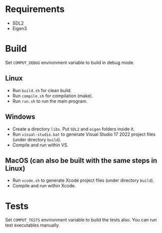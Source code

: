 # Requirements
- SDL2
- Eigen3

# Build
Set `COMPUT_DEBUG` environment variable to build in debug mode.

## Linux
- Run `build.sh` for clean build.
- Run `compile.sh` for compilation (make).
- Run `run.sh` to run the main program.

## Windows
- Create a directory `libs`. Put `SDL2` and `eigen` folders inside it.
- Run `visual-studio.bat` to generate Visual Studio 17 2022 project files (under directory `build`).
- Compile and run within VS.

## MacOS (can also be built with the same steps in Linux)
- Run `xcode.sh` to generate Xcode project files (under directory `build`).
- Compile and run within Xcode.

# Tests
Set `COMPUT_TESTS` environment variable to build the tests also. You can run test executables manually.